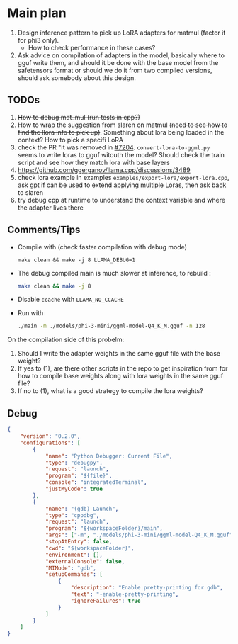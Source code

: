 # Main plan

1. Design inference pattern to pick up LoRA adapters for matmul (factor it for phi3 only). 
    - How to check performance in these cases?
2. Ask advice on compilation of adapters in the model, basically where to gguf write them, and should it be done with the base model from the safetensors format or should we do it from two compiled versions, should ask somebody about this design.




## TODOs

1. ~~How to debug mat_mul (run tests in cpp?)~~
2. How to wrap the suggestion from slaren on matmul ~~(need to see how to find the llora info to pick up)~~. Something about lora being loaded in the context? How to pick a specifi LoRA
3. check the PR "It was removed in [#7204](https://github.com/ggerganov/llama.cpp/pull/7204). `convert-lora-to-ggml.py` seems to write  loras to gguf witouth the model? Should check the train script and see how they match lora with base layers
4. https://github.com/ggerganov/llama.cpp/discussions/3489
5. check lora example in examples `examples/export-lora/export-lora.cpp`, ask gpt if can be used to extend applying multiple Loras, then ask back to slaren
6. try debug cpp at runtime to understand the context variable and where the adapter lives there



## Comments/Tips

- Compile with (check faster compilation with debug mode)
    ```
    make clean && make -j 8 LLAMA_DEBUG=1
    ```

- The debug compiled main is much slower at inference, to rebuild
:
    ```bash
    make clean && make -j 8
    ```

- Disable `ccache` with `LLAMA_NO_CCACHE`

- Run with
    ```bash
    ./main -m ./models/phi-3-mini/ggml-model-Q4_K_M.gguf -n 128
    ```


On the compilation side of this probelm:
1. Should I write the adapter weights in the same gguf file with the base weight? 
2. If yes to (1), are there other scripts in the repo to get inspiration from for how to compile base weights along with lora weights in the same gguf file?
3. If no to (1), what is a good strategy to compile the lora weights?


## Debug

```json
{
    "version": "0.2.0",
    "configurations": [
        {
            "name": "Python Debugger: Current File",
            "type": "debugpy",
            "request": "launch",
            "program": "${file}",
            "console": "integratedTerminal",
            "justMyCode": true
        },
        {
            "name": "(gdb) Launch",
            "type": "cppdbg",
            "request": "launch",
            "program": "${workspaceFolder}/main",
            "args": ["-m", "./models/phi-3-mini/ggml-model-Q4_K_M.gguf", "-n", "128"],
            "stopAtEntry": false,
            "cwd": "${workspaceFolder}",
            "environment": [],
            "externalConsole": false,
            "MIMode": "gdb",
            "setupCommands": [
                {
                    "description": "Enable pretty-printing for gdb",
                    "text": "-enable-pretty-printing",
                    "ignoreFailures": true
                }
            ]
        }
    ]
}
```
